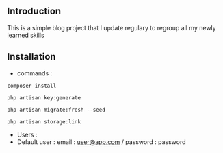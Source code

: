 ## Introduction

This is a simple blog project that I update regulary to regroup all my newly learned skills
## Installation

- commands :
```shell
composer install
```
```shell
php artisan key:generate
```
```shell
php artisan migrate:fresh --seed
```
```shell
php artisan storage:link
```

- Users :
- Default user : email : user@app.com / password : password
